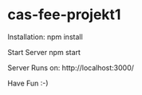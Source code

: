 # cas-fee-projekt1

Installation:
npm install

Start Server
npm start

Server Runs on:
http://localhost:3000/

Have Fun :-)

